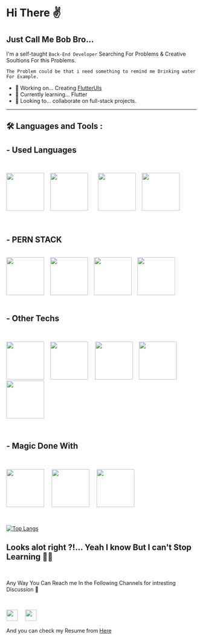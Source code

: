# Hi There ✌️

## Just Call Me Bob Bro...

I'm a self-taught `Back-End Developer` Searching For Problems & Creative Soultions For this Problems.

`The Problem could be that i need something to remind me Drinking water For Example.`

- 🔭 Working on... Creating [FlutterUIs](https://github.com/mahmoud-bebars/Flutter-UIs)
- 🌱 Currently learning... <i class="devicon-flutter-plain colored"></i> Flutter
- 👯 Looking to... collaborate on full-stack projects.

---

## 🛠 Languages and Tools :

<head>
<link rel="stylesheet" href="https://cdn.jsdelivr.net/gh/devicons/devicon@latest/devicon.min.css">
<link rel="stylesheet" href="https://cdn.jsdelivr.net/gh/devicons/devicon@v2.15.1/devicon.min.css">
</head>

## - Used Languages

<br />

<img src="https://cdn.jsdelivr.net/gh/devicons/devicon/icons/javascript/javascript-original.svg" style="height:100px"/>&nbsp; &nbsp;
<img src="https://cdn.jsdelivr.net/gh/devicons/devicon/icons/typescript/typescript-original.svg" style="height:100px"/>&nbsp; &nbsp;
&nbsp; &nbsp;<img src="https://cdn.jsdelivr.net/gh/devicons/devicon/icons/html5/html5-original.svg" style="height:100px"/>&nbsp; &nbsp;
<img src="https://cdn.jsdelivr.net/gh/devicons/devicon/icons/css3/css3-original.svg" style="height:100px"/>

<br />

## - PERN STACK

<br />
<div>
<img src="https://cdn.jsdelivr.net/gh/devicons/devicon/icons/postgresql/postgresql-original-wordmark.svg" style="height:100px"/>&nbsp; &nbsp;
<img src='https://cdn.jsdelivr.net/gh/devicons/devicon/icons/express/express-original.svg' style="height:100px">&nbsp; &nbsp;
<img src="https://cdn.jsdelivr.net/gh/devicons/devicon/icons/react/react-original-wordmark.svg" style="height:100px"/>&nbsp; &nbsp;
<img src='https://cdn.jsdelivr.net/gh/devicons/devicon/icons/nodejs/nodejs-original.svg' style="height:100px">
</div>

<br />

## - Other Techs

<br />

<img src="https://cdn.jsdelivr.net/gh/devicons/devicon/icons/mysql/mysql-plain.svg" style="height:100px"/>&nbsp; &nbsp;
<img src="https://cdn.jsdelivr.net/gh/devicons/devicon/icons/tailwindcss/tailwindcss-plain.svg"
style="height:100px" /> &nbsp; &nbsp;
<img src="https://cdn.jsdelivr.net/gh/devicons/devicon/icons/amazonwebservices/amazonwebservices-plain-wordmark.svg" style="height:100px"/>&nbsp; &nbsp;
<img src="https://cdn.jsdelivr.net/gh/devicons/devicon/icons/jasmine/jasmine-plain-wordmark.svg" style="height:100px"/>&nbsp; &nbsp;
<img src="https://cdn.jsdelivr.net/gh/devicons/devicon/icons/eslint/eslint-original.svg" style="height:100px"/>

<br />

## - Magic Done With

<br />

<img src="https://cdn.jsdelivr.net/gh/devicons/devicon/icons/vscode/vscode-original.svg" style="height:100px"/> &nbsp; &nbsp;
<img src="https://cdn.jsdelivr.net/gh/devicons/devicon/icons/docker/docker-plain.svg" style="height:100px"/> &nbsp; &nbsp;
<img src="https://cdn.jsdelivr.net/gh/devicons/devicon/icons/git/git-plain.svg" style="height:100px" />

<br />

[![Top Langs](https://github-readme-stats.vercel.app/api/top-langs/?username=mahmoud-bebars)](https://github.com/anuraghazra/github-readme-stats)

## Looks alot right ?!... Yeah I know But I can't Stop Learning 🤷‍♂️

<br />

Any Way You Can Reach me In the Following Channels for intresting Discussion 🥸

<br />

 [<img src="https://cdn.jsdelivr.net/gh/devicons/devicon/icons/twitter/twitter-original.svg" style="height:30px" />](https://twitter.com/devbebars)
   &nbsp; &nbsp; 
[<img src="https://cdn.jsdelivr.net/gh/devicons/devicon/icons/linkedin/linkedin-original.svg" style="height:30px" />](https://www.linkedin.com/in/mbebars/)

And you can check my Resume from [Here](https://mahmoud-bebars.github.io/resume/) 

